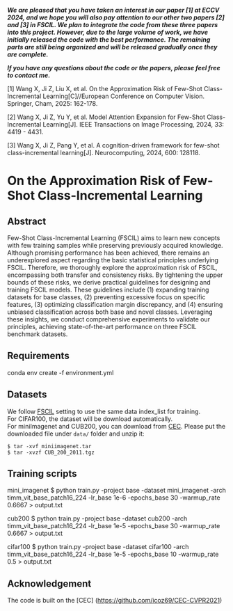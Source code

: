 
***We are pleased that you have taken an interest in our paper [1] at ECCV 2024, and we hope you will also pay attention to our other two papers [2] and [3] in FSCIL. We plan to integrate the code from these three papers into this project. However, due to the large volume of work, we have initially released the code with the best performance. The remaining parts are still being organized and will be released gradually once they are complete.***

***If you have any questions about the code or the papers, please feel free to contact me.***

[1] Wang X, Ji Z, Liu X, et al. On the Approximation Risk of Few-Shot Class-Incremental Learning[C]//European Conference on Computer Vision. Springer, Cham, 2025: 162-178.

[2] Wang X, Ji Z, Yu Y, et al. Model Attention Expansion for Few-Shot Class-Incremental Learning[J]. IEEE Transactions on Image Processing, 2024, 33: 4419 - 4431.


[3] Wang X, Ji Z, Pang Y, et al. A cognition-driven framework for few-shot class-incremental learning[J]. Neurocomputing, 2024, 600: 128118.


# On the Approximation Risk of Few-Shot Class-Incremental Learning

## Abstract
Few-Shot Class-Incremental Learning (FSCIL) aims to learn new concepts with few training samples while preserving previously acquired knowledge. Although promising performance has been achieved, there remains an underexplored aspect regarding the basic statistical principles underlying FSCIL. Therefore, we thoroughly explore the approximation risk of FSCIL, encompassing both transfer and consistency risks. By tightening the upper bounds of these risks, we derive practical guidelines for designing and training FSCIL models. These guidelines include (1) expanding training datasets for base classes, (2) preventing excessive focus on specific features, (3) optimizing classification margin discrepancy, and (4) ensuring unbiased classification across both base and novel classes. Leveraging these insights, we conduct comprehensive experiments to validate our principles, achieving state-of-the-art performance on three FSCIL benchmark datasets.

## Requirements
conda env create -f environment.yml

## Datasets
We follow [FSCIL](https://github.com/xyutao/fscil) setting to use the same data index_list for training.  
For CIFAR100, the dataset will be download automatically.  
For miniImagenet and CUB200, you can download from [CEC](https://drive.google.com/drive/folders/11LxZCQj2FRCs0JTsf_dafvTHqFn2yGSN?usp=sharing). Please put the downloaded file under `data/` folder and unzip it:
    
    $ tar -xvf miniimagenet.tar 
    $ tar -xvzf CUB_200_2011.tgz

## Training scripts
mini_imagenet
    $ python train.py -project base -dataset mini_imagenet -arch timm_vit_base_patch16_224 -lr_base 1e-6 -epochs_base 30 -warmup_rate 0.6667 > output.txt


cub200
    $ python train.py -project base -dataset cub200  -arch timm_vit_base_patch16_224 -lr_base 1e-5 -epochs_base 30 -warmup_rate 0.6667 > output.txt


cifar100
    $ python train.py -project base -dataset cifar100  -arch timm_vit_base_patch16_224 -lr_base 1e-5 -epochs_base 10 -warmup_rate 0.5 > output.txt


## Acknowledgement

The code is built on the [CEC] (https://github.com/icoz69/CEC-CVPR2021)

